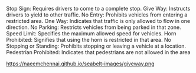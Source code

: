 Stop Sign: Requires drivers to come to a complete stop. 
Give Way: Instructs drivers to yield to other traffic. 
No Entry: Prohibits vehicles from entering a restricted area. 
One Way: Indicates that traffic is only allowed to flow in one direction. 
No Parking: Restricts vehicles from being parked in that zone. 
Speed Limit: Specifies the maximum allowed speed for vehicles. 
Horn Prohibited: Signifies that using the horn is restricted in that area. 
No Stopping or Standing: Prohibits stopping or leaving a vehicle at a location. 
Pedestrian Prohibited: Indicates that pedestrians are not allowed in the area

https://naeemchennai.github.io/seabelt-images/giveway.png
